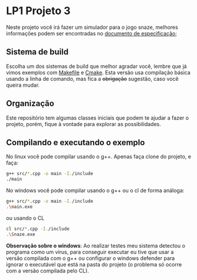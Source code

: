 # LP1 Projeto 3

Neste projeto você irá fazer um simulador para o jogo snaze, melhores informações podem ser encontradas no [documento de especificação](https://www.overleaf.com/read/prcdstrjrdjr);

## Sistema de build

Escolha um dos sistemas de build que melhor agradar você, lembre que já vimos exemplos com [Makefile](https://www.gnu.org/software/make/manual/make.html) 
e [Cmake](https://cmake.org/). Esta versão usa compilação básica usando a linha de comando, mas fica a ~~obrigação~~ sugestão, caso você queira mudar.

## Organização

Este repositório tem algumas classes iniciais que podem te ajudar a fazer o projeto, porém, fique à vontade para explorar as possibilidades.

## Compilando e executando o exemplo

No linux você pode compilar usando o g++. Apenas faça clone do projeto, e faça:

```bash
g++ src/*.cpp -o main -I./include
./main
```

No windows você pode compilar usando o g++ ou o cl de forma análoga:

```bash
g++ src/*.cpp -o main -I./include
.\main.exe
```
ou usando o CL

```bash
cl src/*.cpp -I./include
.\Snaze.exe
```

__Observação sobre o windows__: Ao realizar testes meu sistema detectou o programa como um virus, para conseguir executar eu tive que usar a versão compilada com o g++ ou configurar o windows defender para ignorar o executável que está na pasta do projeto (o problema só ocorre com a versão compilada pelo CL).